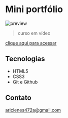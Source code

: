 # Mini portfólio 
                      
![preview](src/imagens/Portfólio.png)

> curso em vídeo

[clique aqui para acessar](https://ariclenesborges.github.io/projeto-android/)



## Tecnologias 

- HTML5
- CSS3
- Git e Github

## Contato

ariclenes472a@gmail.com
  

